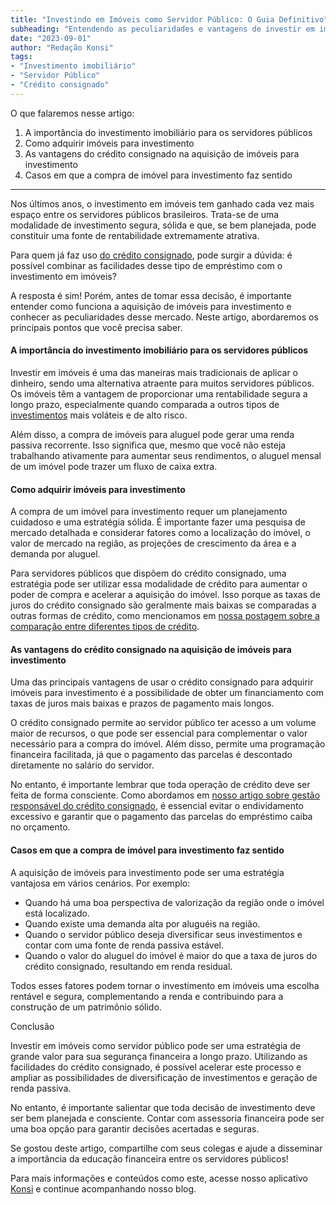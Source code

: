 ```yaml
---
title: "Investindo em Imóveis como Servidor Público: O Guia Definitivo"
subheading: "Entendendo as peculiaridades e vantagens de investir em imóveis e como combinar essa opção com o crédito consignado"
date: "2023-09-01"
author: "Redação Konsi"
tags:
- "Investimento imobiliário"
- "Servidor Público"
- "Crédito consignado"
---
```


O que falaremos nesse artigo:

1. A importância do investimento imobiliário para os servidores públicos
2. Como adquirir imóveis para investimento
3. As vantagens do crédito consignado na aquisição de imóveis para investimento
4. Casos em que a compra de imóvel para investimento faz sentido

---

Nos últimos anos, o investimento em imóveis tem ganhado cada vez mais espaço entre os servidores públicos brasileiros. Trata-se de uma modalidade de investimento segura, sólida e que, se bem planejada, pode constituir uma fonte de rentabilidade extremamente atrativa.

Para quem já faz uso [do crédito consignado](https://www.konsi.com.br/postagens/por-que-o-credito-consignado-a-melhor-escolha-para-servidores-publicos), pode surgir a dúvida: é possível combinar as facilidades desse tipo de empréstimo com o investimento em imóveis?

A resposta é sim! Porém, antes de tomar essa decisão, é importante entender como funciona a aquisição de imóveis para investimento e conhecer as peculiaridades desse mercado. Neste artigo, abordaremos os principais pontos que você precisa saber.

#### A importância do investimento imobiliário para os servidores públicos

Investir em imóveis é uma das maneiras mais tradicionais de aplicar o dinheiro, sendo uma alternativa atraente para muitos servidores públicos. Os imóveis têm a vantagem de proporcionar uma rentabilidade segura a longo prazo, especialmente quando comparada a outros tipos de [investimentos](https://www.konsi.com.br/postagens/gestao-do-credito-consignado-como-utilizar-com-sabedoria) mais voláteis e de alto risco.

Além disso, a compra de imóveis para aluguel pode gerar uma renda passiva recorrente. Isso significa que, mesmo que você não esteja trabalhando ativamente para aumentar seus rendimentos, o aluguel mensal de um imóvel pode trazer um fluxo de caixa extra.

#### Como adquirir imóveis para investimento

A compra de um imóvel para investimento requer um planejamento cuidadoso e uma estratégia sólida. É importante fazer uma pesquisa de mercado detalhada e considerar fatores como a localização do imóvel, o valor de mercado na região, as projeções de crescimento da área e a demanda por aluguel.

Para servidores públicos que dispõem do crédito consignado, uma estratégia pode ser utilizar essa modalidade de crédito para aumentar o poder de compra e acelerar a aquisição do imóvel. Isso porque as taxas de juros do crédito consignado são geralmente mais baixas se comparadas a outras formas de crédito, como mencionamos em [nossa postagem sobre a comparação entre diferentes tipos de crédito](https://www.konsi.com.br/postagens/conhecendo-suas-opes-crdito-consignado-crdito-pessoal-ou-crdito-rotativo).

#### As vantagens do crédito consignado na aquisição de imóveis para investimento

Uma das principais vantagens de usar o crédito consignado para adquirir imóveis para investimento é a possibilidade de obter um financiamento com taxas de juros mais baixas e prazos de pagamento mais longos.

O crédito consignado permite ao servidor público ter acesso a um volume maior de recursos, o que pode ser essencial para complementar o valor necessário para a compra do imóvel. Além disso, permite uma programação financeira facilitada, já que o pagamento das parcelas é descontado diretamente no salário do servidor.

No entanto, é importante lembrar que toda operação de crédito deve ser feita de forma consciente. Como abordamos em [nosso artigo sobre gestão responsável do crédito consignado](https://www.konsi.com.br/postagens/como-gerenciar-o-credito-consignado-de-forma-responsavel), é essencial evitar o endividamento excessivo e garantir que o pagamento das parcelas do empréstimo caiba no orçamento.

#### Casos em que a compra de imóvel para investimento faz sentido

A aquisição de imóveis para investimento pode ser uma estratégia vantajosa em vários cenários. Por exemplo:

- Quando há uma boa perspectiva de valorização da região onde o imóvel está localizado.
- Quando existe uma demanda alta por aluguéis na região.
- Quando o servidor público deseja diversificar seus investimentos e contar com uma fonte de renda passiva estável.
- Quando o valor do aluguel do imóvel é maior do que a taxa de juros do crédito consignado, resultando em renda residual.

Todos esses fatores podem tornar o investimento em imóveis uma escolha rentável e segura, complementando a renda e contribuindo para a construção de um patrimônio sólido.

Conclusão

Investir em imóveis como servidor público pode ser uma estratégia de grande valor para sua segurança financeira a longo prazo. Utilizando as facilidades do crédito consignado, é possível acelerar este processo e ampliar as possibilidades de diversificação de investimentos e geração de renda passiva.

No entanto, é importante salientar que toda decisão de investimento deve ser bem planejada e consciente. Contar com assessoria financeira pode ser uma boa opção para garantir decisões acertadas e seguras.

Se gostou deste artigo, compartilhe com seus colegas e ajude a disseminar a importância da educação financeira entre os servidores públicos!

Para mais informações e conteúdos como este, acesse nosso aplicativo [Konsi](https://bit.ly/konsi-app) e continue acompanhando nosso blog.